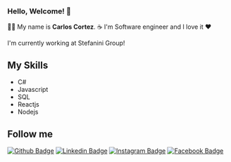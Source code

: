 ### Hello, Welcome! 👋
 👨‍💻 My name is <b>Carlos Cortez</b>. 
 ☕ I'm Software engineer and I love it ❤️
 
 I'm currently working at Stefanini Group!
 
 ## My Skills
 
 - C#
 - Javascript
 - SQL
 - Reactjs
 - Nodejs
 
 
 ## Follow me

[![Github Badge](https://img.shields.io/badge/-Github-000?style=flat-square&logo=Github&logoColor=white&link=https://github.com/carloscfcortez)](https://github.com/carloscfcortez)
[![Linkedin Badge](https://img.shields.io/badge/-LinkedIn-blue?style=flat-square&logo=Linkedin&logoColor=white&link=https://www.linkedin.com/in/carloscfcortez/)](https://www.linkedin.com/in/carloscfcortez/)
[![Instagram Badge](https://img.shields.io/badge/-Instagram-C13584?style=flat-square&labelColor=C13584&logo=instagram&logoColor=white&link=https://www.instagram.com/carlos.cfcortez/)](https://www.instagram.com/carlos.cfcortez/)
[![Facebook Badge](https://img.shields.io/badge/-Facebook-blue?style=flat-square&labelColor=blue&logo=facebook&logoColor=white&link=https://www.facebook.com/carloscfcortez/)](https://www.facebook.com/carloscfcortez/)
